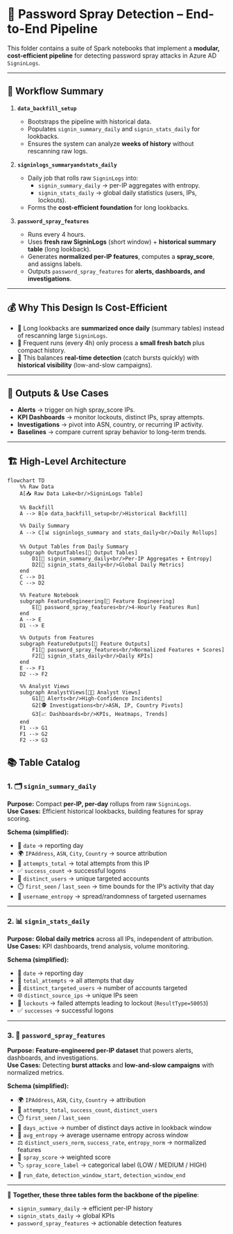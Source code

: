 # 🔐 Password Spray Detection – End-to-End Pipeline

This folder contains a suite of Spark notebooks that implement a **modular, cost-efficient pipeline** for detecting password spray attacks in Azure AD `SigninLogs`.

---

## 📖 Workflow Summary

1. **`data_backfill_setup`**

   - Bootstraps the pipeline with historical data.
   - Populates `signin_summary_daily` and `signin_stats_daily` for lookbacks.
   - Ensures the system can analyze **weeks of history** without rescanning raw logs.

2. **`signinlogs_summaryandstats_daily`**

   - Daily job that rolls raw `SigninLogs` into:
     - `signin_summary_daily` → per-IP aggregates with entropy.
     - `signin_stats_daily` → global daily statistics (users, IPs, lockouts).
   - Forms the **cost-efficient foundation** for long lookbacks.

3. **`password_spray_features`**
   - Runs every 4 hours.
   - Uses **fresh raw SigninLogs** (short window) + **historical summary table** (long lookback).
   - Generates **normalized per-IP features**, computes a **spray_score**, and assigns labels.
   - Outputs `password_spray_features` for **alerts, dashboards, and investigations**.

---

## 💰 Why This Design Is Cost-Efficient

- 🔹 Long lookbacks are **summarized once daily** (summary tables) instead of rescanning large `SigninLogs`.
- 🔹 Frequent runs (every 4h) only process a **small fresh batch** plus compact history.
- 🔹 This balances **real-time detection** (catch bursts quickly) with **historical visibility** (low-and-slow campaigns).

---

## 🚀 Outputs & Use Cases

- **Alerts** → trigger on high spray_score IPs.
- **KPI Dashboards** → monitor lockouts, distinct IPs, spray attempts.
- **Investigations** → pivot into ASN, country, or recurring IP activity.
- **Baselines** → compare current spray behavior to long-term trends.

---

## 🏗️ High-Level Architecture

```mermaid
flowchart TD
    %% Raw Data
    A[📥 Raw Data Lake<br/>SigninLogs Table]

    %% Backfill
    A --> B[⚙️ data_backfill_setup<br/>Historical Backfill]

    %% Daily Summary
    A --> C[📊 signinlogs_summary and stats_daily<br/>Daily Rollups]

    %% Output Tables from Daily Summary
    subgraph OutputTables[📂 Output Tables]
        D1[💾 signin_summary_daily<br/>Per-IP Aggregates + Entropy]
        D2[💾 signin_stats_daily<br/>Global Daily Metrics]
    end
    C --> D1
    C --> D2

    %% Feature Notebook
    subgraph FeatureEngineering[🧮 Feature Engineering]
        E[🎯 password_spray_features<br/>4-Hourly Features Run]
    end
    A --> E
    D1 --> E

    %% Outputs from Features
    subgraph FeatureOutputs[📂 Feature Outputs]
        F1[💾 password_spray_features<br/>Normalized Features + Scores]
        F2[💾 signin_stats_daily<br/>Daily KPIs]
    end
    E --> F1
    D2 --> F2

    %% Analyst Views
    subgraph AnalystViews[👩‍💻 Analyst Views]
        G1[🚨 Alerts<br/>High-Confidence Incidents]
        G2[🕵️ Investigations<br/>ASN, IP, Country Pivots]
        G3[📈 Dashboards<br/>KPIs, Heatmaps, Trends]
    end
    F1 --> G1
    F1 --> G2
    F2 --> G3

```

## 📚 Table Catalog

### 1. 🗂️ `signin_summary_daily`

**Purpose:** Compact **per-IP, per-day** rollups from raw `SigninLogs`.  
**Use Cases:** Efficient historical lookbacks, building features for spray scoring.

**Schema (simplified):**

- 📅 `date` → reporting day
- 🌍 `IPAddress`, `ASN`, `City`, `Country` → source attribution
- 🔢 `attempts_total` → total attempts from this IP
- ✅ `success_count` → successful logons
- 👤 `distinct_users` → unique targeted accounts
- ⏱️ `first_seen` / `last_seen` → time bounds for the IP’s activity that day
- 🧮 `username_entropy` → spread/randomness of targeted usernames

---

### 2. 📊 `signin_stats_daily`

**Purpose:** **Global daily metrics** across all IPs, independent of attribution.  
**Use Cases:** KPI dashboards, trend analysis, volume monitoring.

**Schema (simplified):**

- 📅 `date` → reporting day
- 🔢 `total_attempts` → all attempts that day
- 👤 `distinct_targeted_users` → number of accounts targeted
- 🌐 `distinct_source_ips` → unique IPs seen
- 🚫 `lockouts` → failed attempts leading to lockout (`ResultType=50053`)
- ✅ `successes` → successful logons

---

### 3. 🎯 `password_spray_features`

**Purpose:** **Feature-engineered per-IP dataset** that powers alerts, dashboards, and investigations.  
**Use Cases:** Detecting **burst attacks** and **low-and-slow campaigns** with normalized metrics.

**Schema (simplified):**

- 🌍 `IPAddress`, `ASN`, `City`, `Country` → attribution
- 🔢 `attempts_total`, `success_count`, `distinct_users`
- ⏱️ `first_seen` / `last_seen`
- 📅 `days_active` → number of distinct days active in lookback window
- 🧮 `avg_entropy` → average username entropy across window
- ⚖️ `distinct_users_norm`, `success_rate`, `entropy_norm` → normalized features
- 🎯 `spray_score` → weighted score
- 🏷️ `spray_score_label` → categorical label (LOW / MEDIUM / HIGH)
- 📅 `run_date`, `detection_window_start`, `detection_window_end`

---

📌 **Together, these three tables form the backbone of the pipeline**:

- `signin_summary_daily` → efficient per-IP history
- `signin_stats_daily` → global KPIs
- `password_spray_features` → actionable detection features
